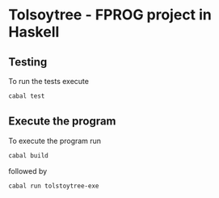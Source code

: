 # Tolsoytree - FPROG project in Haskell

## Testing

To run the tests execute
```bash
cabal test
```

## Execute the program

To execute the program run
```bash
cabal build
```

followed by

```bash
cabal run tolstoytree-exe
```
